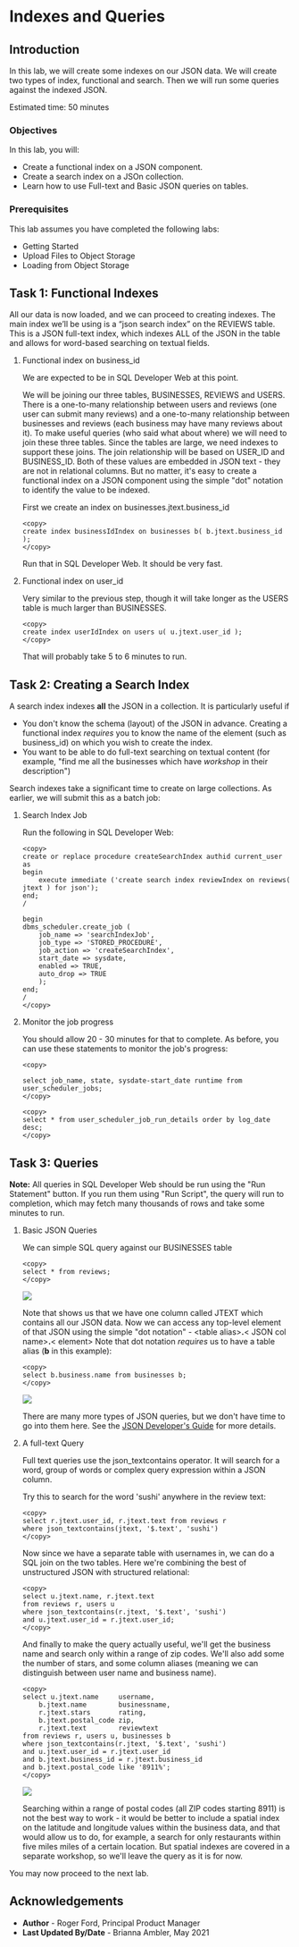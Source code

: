 # Indexes and Queries

## Introduction
In this lab, we will create some indexes on our JSON data. We will create two types of index, functional and search. Then we will run some queries against the indexed JSON.

Estimated time: 50 minutes

### Objectives

In this lab, you will:
- Create a functional index on a JSON component.
- Create a search index on a JSOn collection.
- Learn how to use Full-text and Basic JSON queries on tables.

### Prerequisites

This lab assumes you have completed the following labs:
- Getting Started
- Upload Files to Object Storage
- Loading from Object Storage

## Task 1: Functional Indexes

All our data is now loaded, and we can proceed to creating indexes. The main index we’ll be using is a “json search index” on the REVIEWS table. This is a JSON full-text index, which indexes ALL of the JSON in the table and allows for word-based searching on textual fields.

1.  Functional index on business_id
    
    We are expected to be in SQL Developer Web at this point.

    We will be joining our three tables, BUSINESSES, REVIEWS and USERS. There is a one-to-many relationship between users and reviews (one user can submit many reviews) and a one-to-many relationship between businesses and reviews (each business may have many reviews about it). To make useful queries (who said what about where) we will need to join these three tables. Since the tables are large, we need indexes to support these joins. The join relationship will be based on USER\_ID and BUSINESS\_ID. Both of these values are embedded in JSON text - they are not in relational columns. But no matter, it's easy to create a functional index on a JSON component using the simple "dot" notation to identify the value to be indexed.

    First we create an index on businesses.jtext.business_id

    ```
    <copy>
    create index businessIdIndex on businesses b( b.jtext.business_id );
    </copy>
    ```

    Run that in SQL Developer Web. It should be very fast.

2.  Functional index on user_id

    Very similar to the previous step, though it will take longer as the USERS table is much larger than BUSINESSES.

    ```
    <copy>
    create index userIdIndex on users u( u.jtext.user_id );
    </copy>
    ```
    That will probably take 5 to 6 minutes to run.

## Task 2: Creating a Search Index

A search index indexes **all** the JSON in a collection. It is particularly useful if
-    You don't know the schema (layout) of the JSON in advance. Creating a functional index _requires_ you to know the name of the element (such as business_id) on which you wish to create the index.
-    You want to be able to do full-text searching on textual content (for example, "find me all the businesses which have _workshop_ in their description")

Search indexes take a significant time to create on large collections. As earlier, we will submit this as a batch job:

1. Search Index Job

    Run the following in SQL Developer Web:

    ```
    <copy>    
    create or replace procedure createSearchIndex authid current_user as
    begin
        execute immediate ('create search index reviewIndex on reviews( jtext ) for json');
    end;
    /

    begin
    dbms_scheduler.create_job (
        job_name => 'searchIndexJob',
        job_type => 'STORED_PROCEDURE',
        job_action => 'createSearchIndex',
        start_date => sysdate,
        enabled => TRUE,
        auto_drop => TRUE
        );
    end;
    /
    </copy>
    ```

2. Monitor the job progress

    You should allow 20 - 30 minutes for that to complete.  As before, you can use these statements to monitor the job's progress:

    ```
    <copy>
    
    select job_name, state, sysdate-start_date runtime from user_scheduler_jobs;
    </copy>
    ```

    ```
    <copy>
    select * from user_scheduler_job_run_details order by log_date desc;
    </copy>
    ```

   
## Task 3: Queries

**Note:** All queries in SQL Developer Web should be run using the "Run Statement" button. If you run them using "Run Script", the query will run to completion, which may fetch many thousands of rows and take some minutes to run.

1. Basic JSON Queries

    We can simple SQL query against our BUSINESSES table

    ```
    <copy>
    select * from reviews;
    </copy>
    ```

    ![](./images/query1.png)

    Note that shows us that we have one column called JTEXT which contains all our JSON data. Now we can access any top-level element of that JSON using the simple "dot notation" - &lt;table alias>**.**&lt;  JSON col name&gt;**.**&lt;  element&gt; Note that dot notation _requires_ us to have a table alias (**b** in this example):

    ```
    <copy>
    select b.business.name from businesses b;
    </copy>
    ```
    ![](./images/query2.png)

    There are many more types of JSON queries, but we don't have time to go into them here. See the [JSON Developer's Guide](https://docs.oracle.com/en/database/oracle/oracle-database/19/adjsn/query-json-data.html#GUID-119E5069-77F2-45DC-B6F0-A1B312945590) for more details.

2. A full-text Query

    Full text queries use the json_textcontains operator. It will search for a word, group of words or complex query expression within a JSON column.

    Try this to search for the word 'sushi' anywhere in the review text:

    ```
    <copy>
    select r.jtext.user_id, r.jtext.text from reviews r 
    where json_textcontains(jtext, '$.text', 'sushi') 
    </copy>
    ```

    Now since we have a separate table with usernames in, we can do a SQL join on the two tables. Here we're combining the best of unstructured JSON with structured relational:

    ```
    <copy>
    select u.jtext.name, r.jtext.text
    from reviews r, users u
    where json_textcontains(r.jtext, '$.text', 'sushi') 
    and u.jtext.user_id = r.jtext.user_id;
    </copy>
    ```
    And finally to make the query actually useful, we'll get the business name and search only within a range of zip codes. We'll also add some the number of stars, and some column aliases (meaning we can distinguish between user name and business name).

    ```
    <copy>
    select u.jtext.name     username, 
        b.jtext.name        businessname, 
        r.jtext.stars       rating,
        b.jtext.postal_code zip,
        r.jtext.text        reviewtext
    from reviews r, users u, businesses b
    where json_textcontains(r.jtext, '$.text', 'sushi')
    and u.jtext.user_id = r.jtext.user_id
    and b.jtext.business_id = r.jtext.business_id
    and b.jtext.postal_code like '8911%';
    </copy>
    ```

    ![](images/query5.png)

    Searching within a range of postal codes (all ZIP codes starting 8911) is not the best way to work - it would be better to include a spatial index on the latitude and longitude values within the business data, and that would allow us to do, for example, a search for only restaurants within five miles miles of a certain location. But spatial indexes are covered in a separate workshop, so we'll leave the query as it is for now.


You may now proceed to the next lab.

## Acknowledgements

- **Author** - Roger Ford, Principal Product Manager
- **Last Updated By/Date** - Brianna Ambler, May 2021


